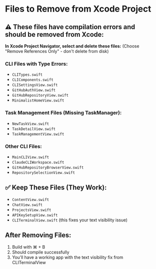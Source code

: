 # Files to Remove from Xcode Project

## ⚠️ These files have compilation errors and should be removed from Xcode:

**In Xcode Project Navigator, select and delete these files:**
(Choose "Remove References Only" - don't delete from disk)

### CLI Files with Type Errors:
- `CLITypes.swift`
- `CLIComponents.swift` 
- `CLISettingsView.swift`
- `GitHubAuthView.swift`
- `GitHubRepositoryView.swift`
- `MinimalistHomeView.swift`

### Task Management Files (Missing TaskManager):
- `NewTaskView.swift`
- `TaskDetailView.swift`
- `TaskManagementView.swift`

### Other CLI Files:
- `MainCLIView.swift`
- `ClaudeCLIWorkspace.swift`
- `GitHubRepositoryBrowserView.swift`
- `RepositorySelectionView.swift`

## ✅ Keep These Files (They Work):
- `ContentView.swift`
- `ChatView.swift`
- `ProjectsView.swift`
- `APIKeySetupView.swift`
- `CLITerminalView.swift` (this fixes your text visibility issue)

## After Removing Files:
1. Build with ⌘ + B
2. Should compile successfully
3. You'll have a working app with the text visibility fix from CLITerminalView